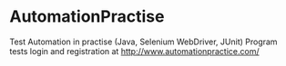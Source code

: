 # AutomationPractise
Test Automation in practise (Java, Selenium WebDriver, JUnit)
Program tests login and registration at http://www.automationpractice.com/

